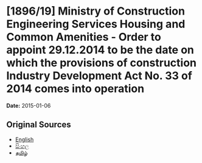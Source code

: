 # [1896/19] Ministry of Construction Engineering Services Housing and Common Amenities - Order to appoint 29.12.2014 to be the date on which the provisions of construction Industry Development Act No. 33 of 2014 comes into operation

**Date:** 2015-01-06

## Original Sources

- [English](https://documents.gov.lk/view/extra-gazettes/2015/1/1896-19_E.pdf)
- [සිංහල](https://documents.gov.lk/view/extra-gazettes/2015/1/1896-19_S.pdf)
- [தமிழ்](https://documents.gov.lk/view/extra-gazettes/2015/1/1896-19_T.pdf)

